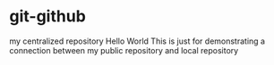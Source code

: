 # git-github
my centralized repository
Hello World
This is just for demonstrating a connection between my public repository and local repository
